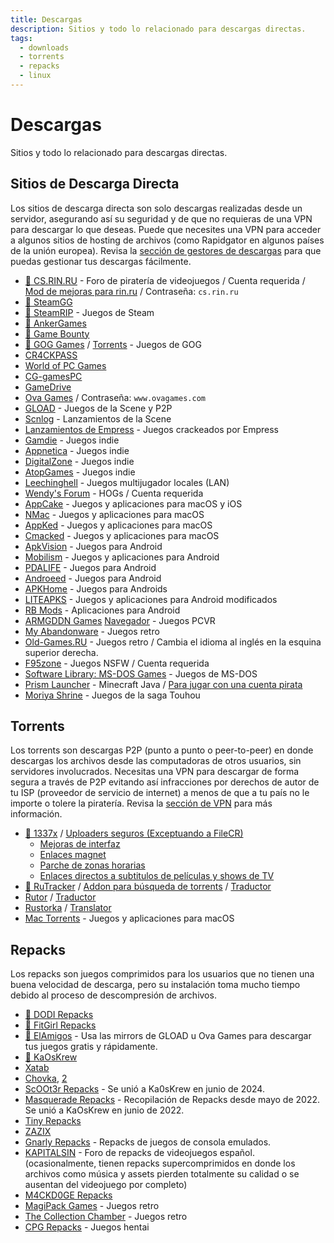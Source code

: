 ```yaml
---
title: Descargas
description: Sitios y todo lo relacionado para descargas directas.
tags:
  - downloads
  - torrents
  - repacks
  - linux
---
```


# Descargas

Sitios y todo lo relacionado para descargas directas.

## Sitios de Descarga Directa

Los sitios de descarga directa son solo descargas realizadas desde un servidor,
asegurando así su seguridad y de que no requieras de una VPN para descargar lo que deseas. 
Puede que necesites una VPN para acceder a algunos sitios de hosting de archivos 
(como Rapidgator en algunos países de la unión europea). 
Revisa la [sección de gestores de descargas](/software#gestores-de-descargas) 
para que puedas gestionar tus descargas fácilmente.

- [🌟 CS.RIN.RU](https://cs.rin.ru/forum) - Foro de piratería de videojuegos /
  Cuenta requerida /
  [Mod de mejoras para rin.ru](https://github.com/SubZeroPL/cs-rin-ru-enhanced-mod) /
  Contraseña: `cs.rin.ru`
- [🌟 SteamGG](https://steamgg.net)
- [🌟 SteamRIP](https://steamrip.com) - Juegos de Steam
- [🌟 AnkerGames](https://ankergames.net)
- [🌟 Game Bounty](https://gamebounty.world)
- [🌟 GOG Games](https://gog-games.to) / [Torrents](https://freegogpcgames.com) - Juegos de GOG
- [CR4CKPASS](https://cr4ckpass.online)
- [World of PC Games](https://worldofpcgames.com)
- [CG-gamesPC](https://www.cg-gamespc.com)
- [GameDrive](https://gamedrive.org)
- [Ova Games](https://www.ovagames.com) / Contraseña: `www.ovagames.com`
- [GLOAD](https://gload.to/pc) - Juegos de la Scene y P2P
- [Scnlog](https://scnlog.me/games) - Lanzamientos de la Scene
- [Lanzamientos de Empress](https://telegra.ph/Empress-Biography-07-15) - Juegos crackeados por Empress
- [Gamdie](https://gamdie.com) - Juegos indie
- [Appnetica](https://appnetica.com) - Juegos indie
- [DigitalZone](https://digital-zone.xyz) - Juegos indie
- [AtopGames](https://atopgames.com) - Juegos indie
- [Leechinghell](http://www.leechinghell.pw) - Juegos multijugador locales (LAN)
- [Wendy's Forum](https://wendysforum.net/index.php) - HOGs / Cuenta requerida
- [AppCake](https://iphonecake.com/index.php?device=0&p=1&c=8) - Juegos y aplicaciones para macOS y iOS
- [NMac](https://nmac.to/category/games) - Juegos y aplicaciones para macOS
- [AppKed](https://www.macbed.com/games) - Juegos y aplicaciones para macOS
- [Cmacked](https://cmacked.com) - Juegos y aplicaciones para macOS
- [ApkVision](https://apkvision.org) - Juegos para Android
- [Mobilism](https://forum.mobilism.me) - Juegos y aplicaciones para Android
- [PDALIFE](https://pdalife.com) - Juegos para Android
- [Androeed](https://androeed.store) - Juegos para Android
- [APKHome](https://apkhome.io) - Juegos para Androids
- [LITEAPKS](https://liteapks.com) - Juegos y aplicaciones para Android modificados
- [RB Mods](https://www.rockmods.net) - Aplicaciones para Android
- [ARMGDDN Games](https://t.me/ARMGDDNGames) [Navegador](https://cs.rin.ru/forum/viewtopic.php?f=14&t=140593) - Juegos PCVR
- [My Abandonware](https://www.myabandonware.com) - Juegos retro
- [Old-Games.RU](https://www.old-games.ru/catalog/) - Juegos retro / Cambia el idioma al
  inglés en la esquina superior derecha.
- [F95zone](https://f95zone.to) - Juegos NSFW / Cuenta requerida
- [Software Library: MS-DOS Games](https://archive.org/details/softwarelibrary_msdos_games?and[]=mediatype%3A%22software%22) -
  Juegos de MS-DOS
- [Prism Launcher](https://prismlauncher.org) - Minecraft Java /
  [Para jugar con una cuenta pirata](https://github.com/antunnitraj/Prism-Launcher-PolyMC-Offline-Bypass)
- [Moriya Shrine](https://moriyashrine.org) - Juegos de la saga Touhou

## Torrents

Los torrents son descargas P2P (punto a punto o peer-to-peer) en donde descargas los
archivos desde las computadoras de otros usuarios, sin servidores involucrados. 
Necesitas una VPN para descargar de forma segura a través de P2P evitando así
infracciones por derechos de autor de tu ISP (proveedor de servicio de internet) a
menos de que a tu país no le importe o tolere la piratería. Revisa la [sección de VPN](/software#vpns)
para más información.


- [🌟 1337x](https://1337x.to/sub/10/0/) /
  [Uploaders seguros (Exceptuando a FileCR)](https://www.reddit.com/r/Piracy/comments/nudfgn/me_after_reading_the_megathread/h0yr0q6/?context=3)
  - [Mejoras de interfaz](https://greasyfork.org/scripts/33379-1337x-torrent-page-improvements)
  - [Enlaces magnet](https://greasyfork.org/scripts/420754-1337x-torrent-and-magnet-links)
  - [Parche de zonas horarias](https://greasyfork.org/scripts/421635-1337x-convert-torrent-timestamps-to-relative-format)
  - [Enlaces directos a subtitulos de películas y shows de TV](https://greasyfork.org/scripts/29467-1337x-subtitle-download-links-to-tv-and-movie-torrents)
- [🌟 RuTracker](https://rutracker.org/forum/index.php?c=19) / [Addon para búsqueda de torrents](https://addons.mozilla.org/firefox/addon/rutracker_torrent_search)
  / [Traductor](/useful#translator)
- [Rutor](http://rutor.info/games) / [Traductor](/useful#translator)
- [Rustorka](https://rustorka.com/forum/index.php?c=6) /
  [Translator](/useful#translator)
- [Mac Torrents](https://www.torrentmac.net/category/games) - Juegos y aplicaciones para macOS

## Repacks

Los repacks son juegos comprimidos para los usuarios que no tienen una buena velocidad de descarga,
pero su instalación toma mucho tiempo debido al proceso de descompresión de archivos.


- [🌟 DODI Repacks](https://dodi-repacks.site)
- [🌟 FitGirl Repacks](https://fitgirl-repacks.site)
- [🌟 ElAmigos](https://elamigos.site) - Usa las mirrors de GLOAD u Ova Games
  para descargar tus juegos gratis y rápidamente.
- [🌟 KaOsKrew](https://kaoskrew.org/viewforum.php?f=13&sid=c2dac73979171b67f4c8b70c9c4c72fb)
- [Xatab](https://byxatab.org)
- [Chovka](http://rutor.info/browse/0/8/1642915/0), [2](https://repack.info)
- [ScOOt3r Repacks](https://game-repack.site/scooter) - Se unió a Ka0sKrew en junio de 2024.
- [Masquerade Repacks](https://web.archive.org/web/20220616203326/https://masquerade.site) -
  Recopilación de Repacks desde mayo de 2022. Se unió a KaOsKrew en junio de 2022.
- [Tiny Repacks](https://www.tiny-repacks.win)
- [ZAZIX](https://1337x.to/user/ZAZIX/)
- [Gnarly Repacks](https://rentry.org/gnarly_repacks) - Repacks de juegos de consola emulados.
- [KAPITALSIN](https://kapitalsin.com/forum) - Foro de repacks de videojuegos español. (ocasionalmente,
  tienen repacks supercomprimidos en donde los archivos como música y assets pierden totalmente su calidad
  o se ausentan del videojuego por completo)
- [M4CKD0GE Repacks](https://m4ckd0ge-repacks.site)
- [MagiPack Games](https://www.magipack.games) - Juegos retro
- [The Collection Chamber](https://collectionchamber.blogspot.com) - Juegos retro
- [CPG Repacks](https://cpgrepacks.site) - Juegos hentai
